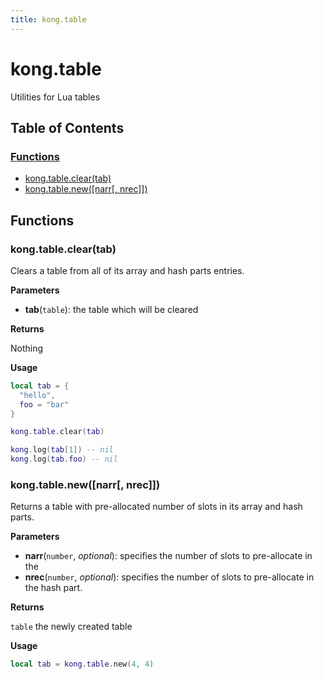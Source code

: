 ```yaml
---
title: kong.table
---
```


# kong.table

Utilities for Lua tables

## Table of Contents


### [Functions](#Functions)

* [kong.table.clear(tab)](#kong_table_clear)
* [kong.table.new([narr[, nrec]])](#kong_table_new)


## <a name="Functions"></a>Functions



### <a name="kong_table_clear"></a>kong.table.clear(tab)

Clears a table from all of its array and hash parts entries.

**Parameters**

* **tab**(`table`):  the table which will be cleared

**Returns**

 Nothing


**Usage**


``` lua
local tab = {
  "hello",
  foo = "bar"
}

kong.table.clear(tab)

kong.log(tab[1]) -- nil
kong.log(tab.foo) -- nil
```


### <a name="kong_table_new"></a>kong.table.new([narr[, nrec]])

Returns a table with pre-allocated number of slots in its array and hash parts.

**Parameters**

* **narr**(`number`, _optional_):  specifies the number of slots to pre-allocate in the
* **nrec**(`number`, _optional_):  specifies the number of slots to pre-allocate in the hash part.

**Returns**

`table` the newly created table


**Usage**


``` lua
local tab = kong.table.new(4, 4)
```

